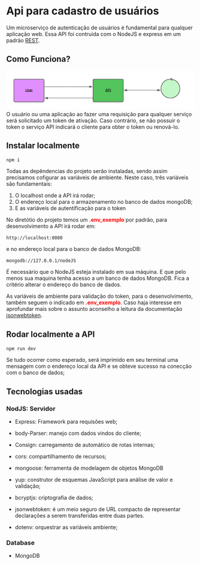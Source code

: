 # Api para cadastro de usuários
Um microserviço de autenticação de usuários é fundamental para qualquer aplicação web. Essa API foi contruida com o NodeJS e express em um padrão [REST](https://developer.mozilla.org/pt-BR/docs/Glossary/REST).

## Como Funciona?
<div>
    <img src="./public/img/Diagrama_seq.png">
</div>
O usuário ou uma aplicação ao fazer uma requisição para qualquer serviço será solicitado um token de ativação. Caso contrário, se não possuir o token o serviço API indicará o cliente para obter o token ou renová-lo. 

## Instalar localmente
    npm i 
Todas as depêndencias do projeto serão instaladas, sendo assim precisamos cofigurar as variáveis de ambiente. Neste caso, três variáveis são fundamentais:

<ol>
    <li>O localhost onde a API irá rodar;</li>
    <li>O endereço local para o armazenamento no banco de dados mongoDB;</li>
    <li> E as variáveis de autentificação para o token</li>
</ol>

No diretótio do projeto temos um <strong style="color: red;"> .env_exemplo</strong> por padrão, para desenvolvimento a API irá rodar em:

    http://localhost:8080
e no endereço local para o banco de dados MongoDB:

    mongodb://127.0.0.1/nodeJS

É necessário que o NodeJS esteja instalado em sua máquina. E que pelo menos sua maquina tenha acesso a um banco de dados MongoDB. Fica a critério alterar o endereço do banco de dados.

As variáveis de ambiente para validação do token, para o desenvolvimento, também seguem o indicado em <strong style="color: red;"> .env_exemplo</strong>. Caso haja interesse em aprofundar mais sobre o assunto aconselho a leitura da documentação [jsonwebtoken](https://github.com/auth0/node-jsonwebtoken#readme).

## Rodar localmente a API

    npm run dev
Se tudo ocorrer como esperado, será imprimido em seu terminal uma mensagem com o endereço local da API e se obteve sucesso na conecção com o banco de dados;

## Tecnologias usadas
### NodJS: Servidor
* Express: Framework para requisões web;
* body-Parser: manejo com dados vindos do cliente;
* Consign: carregamento de automático de rotas internas;
* cors: compartilhamento de recursos;
* mongoose: ferramenta de modelagem de objetos MongoDB
* yup: construtor de esquemas JavaScript para análise de valor e validação;
* bcryptjs: criptografia de dados;
* jsonwebtoken: é um meio seguro de URL compacto de representar declarações a serem transferidas entre duas partes.

* dotenv: orquestrar as variáveis ambiente;

### Database 
* MongoDB

